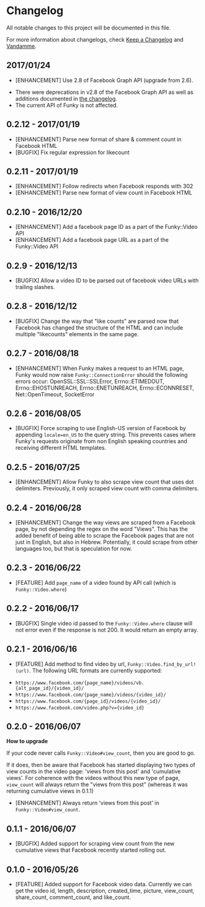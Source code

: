 # Changelog

All notable changes to this project will be documented in this file.

For more information about changelogs, check
[Keep a Changelog](http://keepachangelog.com) and
[Vandamme](http://tech-angels.github.io/vandamme).

## 2017/01/24

* [ENHANCEMENT] Use 2.8 of Facebook Graph API (upgrade from 2.6).
- There were deprecations in v2.8 of the Facebook Graph API as well as
additions documented in [the changelog](https://developers.facebook.com/docs/apps/changelog).
- The current API of Funky is not affected.

## 0.2.12 - 2017/01/19

* [ENHANCEMENT] Parse new format of share & comment count in Facebook HTML
* [BUGFIX] Fix regular expression for likecount

## 0.2.11 - 2017/01/19

* [ENHANCEMENT] Follow redirects when Facebook responds with 302
* [ENHANCEMENT] Parse new format of view count in Facebook HTML

## 0.2.10 - 2016/12/20

* [ENHANCEMENT] Add a facebook page ID as a part of the Funky::Video API
* [ENHANCEMENT] Add a facebook page URL as a part of the Funky::Video API

## 0.2.9 - 2016/12/13

* [BUGFIX] Allow a video ID to be parsed out of facebook video URLs with
trailing slashes.

## 0.2.8 - 2016/12/12

* [BUGFIX] Change the way that "like counts" are parsed now that Facebook has changed the structure of the HTML and can include multiple "likecounts" elements in the same page.

## 0.2.7 - 2016/08/18

* [ENHANCEMENT] When Funky makes a request to an HTML page, Funky would now raise `Funky::ConnectionError` should the following errors occur:
OpenSSL::SSL::SSLError,
Errno::ETIMEDOUT,
Errno::EHOSTUNREACH,
Errno::ENETUNREACH,
Errno::ECONNRESET,
Net::OpenTimeout,
SocketError

## 0.2.6 - 2016/08/05

* [BUGFIX] Force scraping to use English-US version of Facebook by appending `locale=en_US` to the query string. This prevents cases where Funky's requests originate from non English speaking countries and receiving different HTML templates.

## 0.2.5 - 2016/07/25

* [ENHANCEMENT] Allow Funky to also scrape view count that uses dot delimiters. Previously, it only scraped view count with comma delimiters.

## 0.2.4 - 2016/06/28

* [ENHANCEMENT] Change the way views are scraped from a Facebook page, by not depending the regex on the word "Views". This has the added benefit of being able to scrape the Facebook pages that are not just in English, but also in Hebrew. Potentially, it could scrape from other languages too, but that is  speculation for now.

## 0.2.3 - 2016/06/22

* [FEATURE] Add `page_name` of a video found by API call (which is `Funky::Video.where`)

## 0.2.2 - 2016/06/17

* [BUGFIX] Single video id passed to the `Funky::Video.where` clause will not
error even if the response is not 200. It would return an empty array.

## 0.2.1  - 2016/06/16

* [FEATURE] Add method to find video by url, `Funky::Video.find_by_url!(url)`.
The following URL formats are currently supported:
- `https://www.facebook.com/{page_name}/videos/vb.{alt_page_id}/{video_id}/`
- `https://www.facebook.com/{page_name}/videos/{video_id}/`
- `https://www.facebook.com/{page_id}/videos/{video_id}/`
- `https://www.facebook.com/video.php?v={video_id}`

## 0.2.0  - 2016/06/07

**How to upgrade**

If your code never calls `Funky::Video#view_count`, then you are good to go.

If it does, then be aware that Facebook has started displaying two types of
view counts in the video page: 'views from this post' and 'cumulative views'.
For coherence with the videos without this new type of page, `view_count` will
always return the "views from this post" (whereas it was returning cumulative
views in 0.1.1)

* [ENHANCEMENT] Always return 'views from this post' in `Funky::Video#view_count`.

## 0.1.1  - 2016/06/07

* [BUGFIX] Added support for scraping view count from the new cumulative views that Facebook recently started rolling out.

## 0.1.0  - 2016/05/26

* [FEATURE] Added support for Facebook video data. Currently we can get the video id, length, description, created_time, picture, view_count, share_count, comment_count, and like_count.
